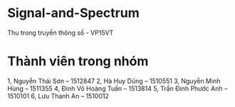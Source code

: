 # Signal-and-Spectrum
Thu trong truyền thông số - VP15VT
# Thành viên trong nhóm
  1, Nguyễn Thái Sơn – 1512847
  2, Hà Huy Dũng – 1510551
	3, Nguyễn Minh Hùng – 1511355
	4, Đinh Võ Hoàng Tuấn – 1513814
	5, Trần Đình Phước Anh – 1510101
	6, Lưu Thanh An – 1510012

